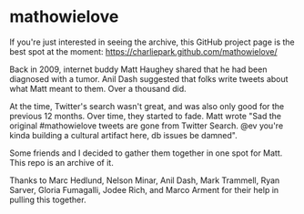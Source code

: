 # mathowielove

If you're just interested in seeing the archive, this GitHub project page is the best spot at the moment: https://charliepark.github.com/mathowielove/

Back in 2009, internet buddy Matt Haughey shared that he had been diagnosed with a tumor. Anil Dash suggested that folks write tweets about what Matt meant to them. Over a thousand did.

At the time, Twitter's search wasn't great, and was also only good for the previous 12 months. Over time, they started to fade. Matt wrote "Sad the original #mathowielove tweets are gone from Twitter Search. @ev you're kinda building a cultural artifact here, db issues be damned".

Some friends and I decided to gather them together in one spot for Matt. This repo is an archive of it.

Thanks to Marc Hedlund, Nelson Minar, Anil Dash, Mark Trammell, Ryan Sarver, Gloria Fumagalli, Jodee Rich, and Marco Arment for their help in pulling this together.
